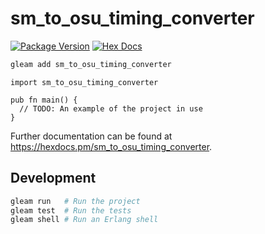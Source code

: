# sm_to_osu_timing_converter

[![Package Version](https://img.shields.io/hexpm/v/sm_to_osu_timing_converter)](https://hex.pm/packages/sm_to_osu_timing_converter)
[![Hex Docs](https://img.shields.io/badge/hex-docs-ffaff3)](https://hexdocs.pm/sm_to_osu_timing_converter/)

```sh
gleam add sm_to_osu_timing_converter
```
```gleam
import sm_to_osu_timing_converter

pub fn main() {
  // TODO: An example of the project in use
}
```

Further documentation can be found at <https://hexdocs.pm/sm_to_osu_timing_converter>.

## Development

```sh
gleam run   # Run the project
gleam test  # Run the tests
gleam shell # Run an Erlang shell
```
